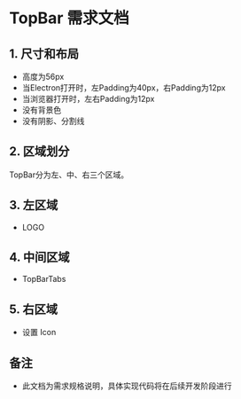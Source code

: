 # TopBar 需求文档

## 1. 尺寸和布局
- 高度为56px
- 当Electron打开时，左Padding为40px，右Padding为12px
- 当浏览器打开时，左右Padding为12px
- 没有背景色
- 没有阴影、分割线

## 2. 区域划分
TopBar分为左、中、右三个区域。

## 3. 左区域
- LOGO

## 4. 中间区域
- TopBarTabs

## 5. 右区域
- 设置 Icon

## 备注
- 此文档为需求规格说明，具体实现代码将在后续开发阶段进行
